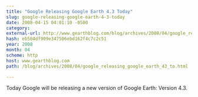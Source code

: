 ```yaml
---
title: "Google Releasing Google Earth 4.3 Today"
slug: google-releasing-google-earth-4-3-today
date: 2008-04-15 04:01:10 -0500
category: 
external-url: http://www.gearthblog.com/blog/archives/2008/04/google_releasing_google_earth_43_to.html
hash: eb504df909e347506ebd162f4c7c2c51
year: 2008
month: 04
scheme: http
host: www.gearthblog.com
path: /blog/archives/2008/04/google_releasing_google_earth_43_to.html

---
```


Today Google will be releasing a new version of Google Earth: Version 4.3.
